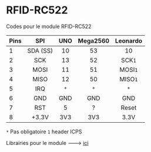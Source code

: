 RFID-RC522
==========

Codes pour le module RFID-RC522

| Pins | SPI      | UNO  | Mega2560 | Leonardo |
| ---- |:--------:|:----:|:--------:|:--------:|
| 1    | SDA (SS) |  10  |  53      | 10       |
| 2    | SCK      |  13  |  52      | SCK`1`   |
| 3    | MOSI     |  11  |  51      | MOSI`1`  |
| 4    | MISO     |  12  |  50      | MISO`1`  |
| 5    | IRQ      |  `*` |  `*`     | `*`      |
| 6    | GND      |  GND |  GND     | GND      |
| 7    | RST      |  5   |  ?       | Reset    |
| 8    | +3.3V    |  3V3 |  3V3     | 3.3V     |
`*` Pas obligatoire 
`1` header ICPS

Librairies pour le module ---> [ici](puu.sh/bL869.zip)

